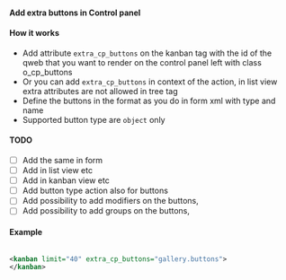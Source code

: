 #### Add extra buttons in Control panel

#### How it works

* Add attribute `extra_cp_buttons` on the kanban tag with the id of the qweb that you want to render
  on the control panel left with class o_cp_buttons
* Or you can add `extra_cp_buttons` in context of the action, in list view extra attributes
are not allowed in tree tag
* Define the buttons in the format as you do in form xml with type and name
* Supported button type are `object` only

#### TODO

- [ ] Add the same in form
- [ ] Add in list view etc 
- [ ] Add in kanban view etc 
- [ ] Add button type action also for buttons
- [ ] Add possibility to add modifiers on the buttons,
- [ ] Add possibility to add groups on the buttons,

#### Example

```xml

<kanban limit="40" extra_cp_buttons="gallery.buttons">
</kanban>

```